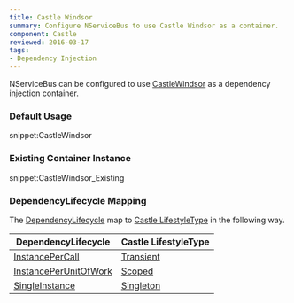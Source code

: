 ```yaml
---
title: Castle Windsor
summary: Configure NServiceBus to use Castle Windsor as a container.
component: Castle
reviewed: 2016-03-17
tags:
- Dependency Injection
---
```



NServiceBus can be configured to use [CastleWindsor](https://github.com/castleproject/Windsor) as a dependency injection container.


### Default Usage

snippet:CastleWindsor


### Existing Container Instance

snippet:CastleWindsor_Existing


### DependencyLifecycle Mapping

The [DependencyLifecycle](/nservicebus/containers/#dependency-lifecycle) map to [Castle LifestyleType](https://github.com/castleproject/Windsor/blob/master/docs/lifestyles.md) in the following way.


| DependencyLifecycle                                                                                             | Castle LifestyleType                                                                           |
|-----------------------------------------------------------------------------------------------------------------|------------------------------------------------------------------------------------------------|
| [InstancePerCall](https://docstest.particular.net/nservicebus/containers/#dependency-lifecycle-instancepercall) | [Transient](https://github.com/castleproject/Windsor/blob/master/docs/lifestyles.md#transient) |
| [InstancePerUnitOfWork](/nservicebus/containers/#dependency-lifecycle-instanceperunitofwork)                    | [Scoped](https://github.com/castleproject/Windsor/blob/master/docs/lifestyles.md#scoped)       |
| [SingleInstance](/nservicebus/containers/#dependency-lifecycle-singleinstance)                                  | [Singleton](https://github.com/castleproject/Windsor/blob/master/docs/lifestyles.md#singleton) |
